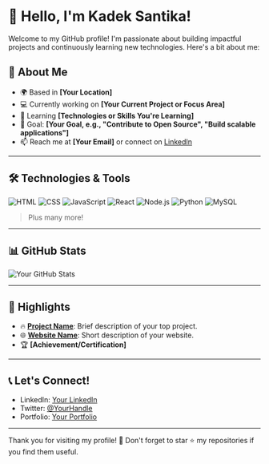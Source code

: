 # 👋 Hello, I'm Kadek Santika!

Welcome to my GitHub profile! I'm passionate about building impactful projects and continuously learning new technologies. Here's a bit about me:

## 🚀 About Me
- 🌍 Based in **[Your Location]**
- 💻 Currently working on **[Your Current Project or Focus Area]**
- 🌱 Learning **[Technologies or Skills You're Learning]**
- 🎯 Goal: **[Your Goal, e.g., "Contribute to Open Source", "Build scalable applications"]**
- 📫 Reach me at **[Your Email]** or connect on [LinkedIn](https://www.linkedin.com/in/yourusername/)

---

## 🛠️ Technologies & Tools
![HTML](https://img.shields.io/badge/-HTML-000?&logo=html5)
![CSS](https://img.shields.io/badge/-CSS-000?&logo=css3&logoColor=1572B6)
![JavaScript](https://img.shields.io/badge/-JavaScript-000?&logo=javascript)
![React](https://img.shields.io/badge/-React-000?&logo=react)
![Node.js](https://img.shields.io/badge/-Node.js-000?&logo=node.js)
![Python](https://img.shields.io/badge/-Python-000?&logo=python)
![MySQL](https://img.shields.io/badge/-MySQL-000?&logo=mysql)

> Plus many more!

---

## 📊 GitHub Stats
![Your GitHub Stats](https://github-readme-stats.vercel.app/api?username=yourusername&show_icons=true&theme=radical)

---

## 🌟 Highlights
- 🔥 **[Project Name](https://github.com/yourusername/yourproject)**: Brief description of your top project.
- 🌐 **[Website Name](https://yourwebsite.com)**: Short description of your website.
- 🏆 **[Achievement/Certification]**

---

## 📞 Let's Connect!
- LinkedIn: [Your LinkedIn](https://www.linkedin.com/in/yourusername/)
- Twitter: [@YourHandle](https://twitter.com/yourhandle)
- Portfolio: [Your Portfolio](https://yourportfolio.com)

---

Thank you for visiting my profile! 🌟 Don't forget to star ⭐️ my repositories if you find them useful.
